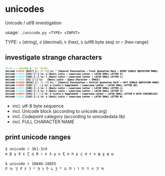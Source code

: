 # unicodes
Unicode / utf8 investigation

usage: `./unicode.py <TYPE> <INPUT>`

TYPE: `s` (string), `d` (decimal), `h` (hex), `b` (utf8 byte seq) or `r` (hex-range)

## investigate strange characters

![example screenshot](example.jpg)

- incl. utf-8 byte sequence
- incl. Unicode block (according to unicode.org)
- incl. Codepoint category (according to unicodedata lib)
- incl. FULL CHARACTER NAME

## print unicode ranges

```
$ unicode r 3b1-3c9
α β γ δ ε ζ η θ ι κ λ μ ν ξ ο π ρ ς σ τ υ φ χ ψ ω

$ unicode r 10840-10855
𐡀 𐡁 𐡂 𐡃 𐡄 𐡅 𐡆 𐡇 𐡈 𐡉 𐡊 𐡋 𐡌 𐡍 𐡎 𐡏 𐡐 𐡑 𐡒 𐡓 𐡔 𐡕 
```
